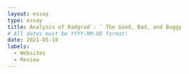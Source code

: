 ```yaml
---
layout: essay
type: essay
title: Analysis of Radgrad`: ` The Good, Bad, and Buggy
# All dates must be YYYY-MM-DD format!
date: 2021-05-18
labels:
  - Websites
  - Review
---
```


